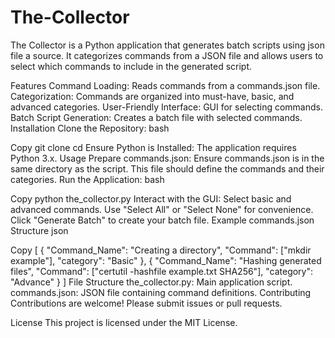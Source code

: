 # The-Collector
The Collector is a Python application that generates batch scripts using json file a source. It categorizes commands from a JSON file and allows users to select which commands to include in the generated script.

Features
Command Loading: Reads commands from a commands.json file.
Categorization: Commands are organized into must-have, basic, and advanced categories.
User-Friendly Interface: GUI for selecting commands.
Batch Script Generation: Creates a batch file with selected commands.
Installation
Clone the Repository:
bash

Copy
git clone <repository-url>
cd <repository-directory>
Ensure Python is Installed:
The application requires Python 3.x.
Usage
Prepare commands.json:
Ensure commands.json is in the same directory as the script. This file should define the commands and their categories.
Run the Application:
bash

Copy
python the_collector.py
Interact with the GUI:
Select basic and advanced commands.
Use "Select All" or "Select None" for convenience.
Click "Generate Batch" to create your batch file.
Example commands.json Structure
json

Copy
[
  {
    "Command_Name": "Creating a directory",
    "Command": ["mkdir example"],
    "category": "Basic"
  },
  {
    "Command_Name": "Hashing generated files",
    "Command": ["certutil -hashfile example.txt SHA256"],
    "category": "Advance"
  }
]
File Structure
the_collector.py: Main application script.
commands.json: JSON file containing command definitions.
Contributing
Contributions are welcome! Please submit issues or pull requests.

License
This project is licensed under the MIT License.
